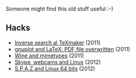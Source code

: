 Someone might find this old stuff useful :-)

Hacks
-----

  - [Inverse search al TeXmaker](2011-03-01-texmaker-del-tex-al-dvi.md) (2011)
  - [gnuplot and LaTeX: PDF file overwritten](2011-07-07-gnuplot-breaks-LaTeX-pdf-title.md) (2011)
  - [Wine and mimetypes](2011-12-04-wine-and-mimetypes.md) (2011)
  - [Skype, webcams and Linux](2012-01-29-skype-webcams-linux.md) (2012)
  - [S.P.A.Z and Linux 64 bits](2012-09-28-spaz-64bits.md) (2012)

